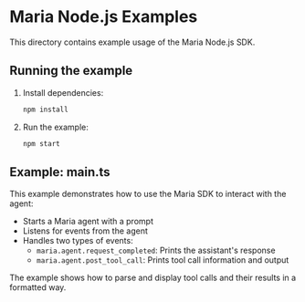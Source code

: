 # Maria Node.js Examples

This directory contains example usage of the Maria Node.js SDK.

## Running the example

1. Install dependencies:

   ```bash
   npm install
   ```

2. Run the example:

   ```bash
   npm start
   ```

## Example: main.ts

This example demonstrates how to use the Maria SDK to interact with the agent:

- Starts a Maria agent with a prompt
- Listens for events from the agent
- Handles two types of events:
  - `maria.agent.request_completed`: Prints the assistant's response
  - `maria.agent.post_tool_call`: Prints tool call information and output

The example shows how to parse and display tool calls and their results in a formatted way.
